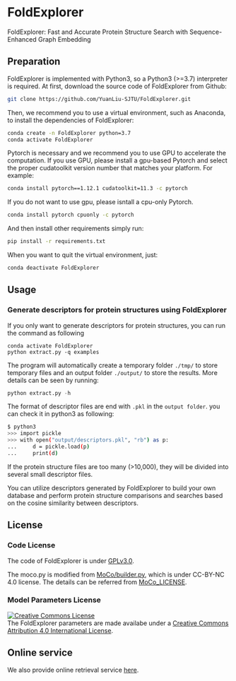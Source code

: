 # FoldExplorer
FoldExplorer: Fast and Accurate Protein Structure Search with Sequence-Enhanced Graph Embedding

## Preparation
FoldExplorer is implemented with Python3, so a Python3 (>=3.7) interpreter is required.
At first, download the source code of FoldExplorer from Github:
```bash
git clone https://github.com/YuanLiu-SJTU/FoldExplorer.git
```
Then, we recommend you to use a virtual environment, such as Anaconda, to install the dependencies of FoldExplorer:
``` bash
conda create -n FoldExplorer python=3.7
conda activate FoldExplorer
```
Pytorch is necessary and we recommend you to use GPU to accelerate the computation. If you use GPU, please install a gpu-based Pytorch and select the proper cudatoolkit version number that matches your platform. For example:
```bash
conda install pytorch==1.12.1 cudatoolkit=11.3 -c pytorch
```
If you do not want to use gpu, please isntall a cpu-only Pytorch.
```bash
conda install pytorch cpuonly -c pytorch
```
And then install other requirements simply run:
```bash
pip install -r requirements.txt
```
When you want to quit the virtual environment, just:
```bash
conda deactivate FoldExplorer
```

## Usage
### Generate descriptors for protein structures using FoldExplorer
If you only want to generate descriptors for protein structures, you can run the command as following
```
conda activate FoldExplorer
python extract.py -q examples
```
The program will automatically create a temporary folder ```./tmp/``` to store temporary files and an output folder ```./output/``` to store the results. More details can be seen by running:
```python
python extract.py -h
```
The format of descriptor files are end with ```.pkl``` in the ```output folder```. you can check it in python3 as following:
```bash
$ python3
>>> import pickle
>>> with open("output/descriptors.pkl", "rb") as p:
...     d = pickle.load(p)
...     print(d)
```
If the protein structure files are too many (>10,000), they will be divided into several small descriptor files. 

You can utilize descriptors generated by FoldExplorer to build your own database and perform protein structure comparisons and searches based on the cosine similarity between descriptors.


## License
### Code License
The code of FoldExplorer is under [GPLv3.0](https://github.com/YuanLiu-SJTU/FoldExplorer/blob/master/LICENSE). 

The moco.py is modified from 
[MoCo/builder.py](https://github.com/facebookresearch/moco/blob/master/moco/builder.py), 
which is under CC-BY-NC 4.0 license. The details can be referred from 
[MoCo_LICENSE](https://github.com/YuanLiu-SJTU/FoldExplorer/blob/master/MoCo_LICENSE).

### Model Parameters License
<a rel="license" href="http://creativecommons.org/licenses/by/4.0/"><img alt="Creative Commons License" style="border-width:0" src="https://i.creativecommons.org/l/by/4.0/80x15.png" /></a><br />
The FoldExplorer parameters are made availabe under a <a rel="license" href="http://creativecommons.org/licenses/by/4.0/">Creative Commons Attribution 4.0 International License</a>.

## Online service
We also provide online retrieval service [here](http://www.csbio.sjtu.edu.cn/bioinf/FoldExplorer/).



